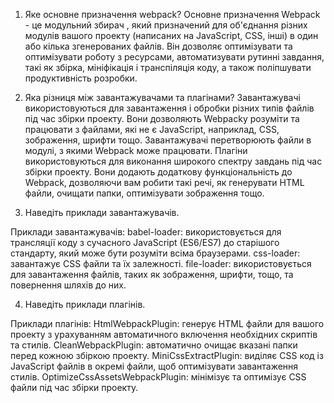 1. Яке основне призначення webpack? 
Основне призначення Webpack - це модульний збирач , який призначений для об'єднання різних модулів вашого проекту (написаних на JavaScript, CSS, інші) в один або кілька згенерованих файлів. 
Він дозволяє оптимізувати та оптимізувати роботу з ресурсами, автоматизувати рутинні завдання, такі як збірка, мініфікація і транспіляція коду, а також поліпшувати продуктивність розробки.

2. Яка різниця між завантажувачами та плагінами?
Завантажувачі використовуються для завантаження і обробки різних типів файлів під час збірки проекту. Вони дозволяють Webpackу розуміти та працювати з файлами, які не є JavaScript, наприклад, CSS, зображення, шрифти тощо. 
Завантажувачі перетворюють файли в модулі, з якими Webpack може працювати. Плагіни використовуються для виконання широкого спектру завдань під час збірки проекту. 
Вони додають додаткову функціональність до Webpack, дозволяючи вам робити такі речі, як генерувати HTML файли, очищати папки, оптимізувати зображення тощо.

3. Наведіть приклади завантажувачів. 

Приклади завантажувачів:
babel-loader: використовується для трансляції коду з сучасного JavaScript (ES6/ES7) до старішого стандарту, який може бути розуміти всіма браузерами. 
css-loader: завантажує CSS файли та їх залежності. 
file-loader: використовується для завантаження файлів, таких як зображення, шрифти, тощо, та повернення шляхів до них.

4. Наведіть приклади плагінів. 

Приклади плагінів:
HtmlWebpackPlugin: генерує HTML файли для вашого проекту з урахуванням автоматичного включення необхідних скриптів та стилів. 
CleanWebpackPlugin: автоматично очищає вказані папки перед кожною збіркою проекту. 
MiniCssExtractPlugin: виділяє CSS код із JavaScript файлів в окремі файли, щоб оптимізувати завантаження стилів. 
OptimizeCssAssetsWebpackPlugin: мінімізує та оптимізує CSS файли під час збірки проекту.
